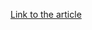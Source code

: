 [Link to the article](https://blogs.infoblox.com/cyber-threat-intelligence/cyber-threat-advisory/vextrio-ddga-domains-spread-adware-spyware-and-scam-web-forms/)
